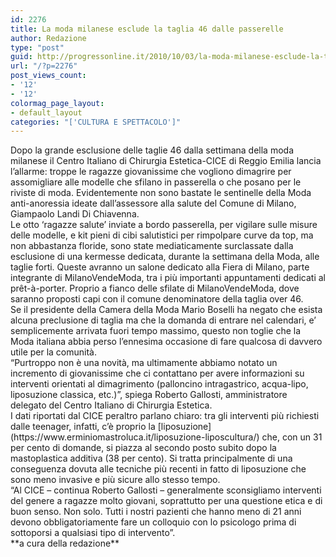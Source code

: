```yaml
---
id: 2276
title: La moda milanese esclude la taglia 46 dalle passerelle
author: Redazione
type: "post"
guid: http://progressonline.it/2010/10/03/la-moda-milanese-esclude-la-taglia-46-dalle-passerelle/
url: "/?p=2276"
post_views_count:
- '12'
- '12'
colormag_page_layout:
- default_layout
categories: "['CULTURA E SPETTACOLO']"
---
```


<div> Dopo la grande esclusione delle taglie 46 dalla settimana della moda milanese il Centro Italiano di Chirurgia Estetica-CICE di Reggio Emilia lancia l’allarme: troppe le ragazze giovanissime che vogliono dimagrire per assomigliare alle modelle che sfilano in passerella o che posano per le riviste di moda. Evidentemente non sono bastate le sentinelle della Moda anti-anoressia ideate dall’assessore alla salute del Comune di Milano, Giampaolo Landi Di Chiavenna.</div><div> Le otto ‘ragazze salute’ inviate a bordo passerella, per vigilare sulle misure delle modelle, e kit pieni di cibi salutistici per rimpolpare curve da top, ma non abbastanza floride, sono state mediaticamente surclassate dalla esclusione di una kermesse dedicata, durante la settimana della Moda, alle taglie forti. Queste avranno un salone dedicato alla Fiera di Milano, parte integrante di MilanoVendeModa, tra i più importanti appuntamenti dedicati al prêt-à-porter. Proprio a fianco delle sfilate di MilanoVendeModa, dove saranno proposti capi con il comune denominatore della taglia over 46.</div><div></div><div> Se il presidente della Camera della Moda Mario Boselli ha negato che esista alcuna preclusione di taglia ma che la domanda di entrare nel calendari, e’ semplicemente arrivata fuori tempo massimo, questo non toglie che la Moda italiana abbia perso l’ennesima occasione di fare qualcosa di davvero utile per la comunità.</div><div></div><div> “Purtroppo non è una novità, ma ultimamente abbiamo notato un incremento di giovanissime che ci contattano per avere informazioni su interventi orientati al dimagrimento (palloncino intragastrico, acqua-lipo, liposuzione classica, etc.)”, spiega Roberto Gallosti, amministratore delegato del Centro Italiano di Chirurgia Estetica.</div><div> I dati riportati dal CICE peraltro parlano chiaro: tra gli interventi più richiesti dalle teenager, infatti, c’è proprio la [liposuzione](https://www.erminiomastroluca.it/liposuzione-liposcultura/) che, con un 31 per cento di domande, si piazza al secondo posto subito dopo la mastoplastica additiva (38 per cento). Si tratta principalmente di una conseguenza dovuta alle tecniche più recenti in fatto di liposuzione che sono meno invasive e più sicure allo stesso tempo.</div><div> “Al CICE – continua Roberto Gallosti – generalmente sconsigliamo interventi del genere a ragazze molto giovani, soprattutto per una questione etica e di buon senso. Non solo. Tutti i nostri pazienti che hanno meno di 21 anni devono obbligatoriamente fare un colloquio con lo psicologo prima di sottoporsi a qualsiasi tipo di intervento”.</div><div></div><div>**a cura della redazione**</div><div></div>